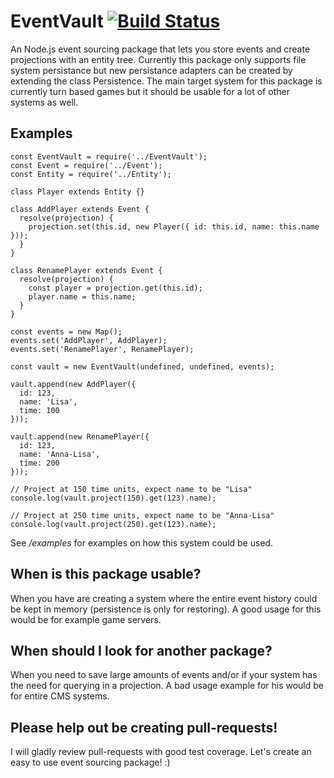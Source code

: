 # EventVault [![Build Status](https://travis-ci.org/tirithen/event-vault.svg?branch=master)](https://travis-ci.org/tirithen/event-vault)


An Node.js event sourcing package that lets you store events and create projections with an entity tree. Currently this package only supports file system persistance but new persistance adapters can be created by extending the class Persistence. The main target system for this package is currently turn based games but it should be usable for a lot of other systems as well.

## Examples

    const EventVault = require('../EventVault');
    const Event = require('../Event');
    const Entity = require('../Entity');

    class Player extends Entity {}

    class AddPlayer extends Event {
      resolve(projection) {
        projection.set(this.id, new Player({ id: this.id, name: this.name }));
      }
    }

    class RenamePlayer extends Event {
      resolve(projection) {
        const player = projection.get(this.id);
        player.name = this.name;
      }
    }

    const events = new Map();
    events.set('AddPlayer', AddPlayer);
    events.set('RenamePlayer', RenamePlayer);

    const vault = new EventVault(undefined, undefined, events);

    vault.append(new AddPlayer({
      id: 123,
      name: 'Lisa',
      time: 100
    }));

    vault.append(new RenamePlayer({
      id: 123,
      name: 'Anna-Lisa',
      time: 200
    }));

    // Project at 150 time units, expect name to be "Lisa"
    console.log(vault.project(150).get(123).name);

    // Project at 250 time units, expect name to be "Anna-Lisa"
    console.log(vault.project(250).get(123).name);

See */examples* for examples on how this system could be used.

## When is this package usable?

When you have are creating a system where the entire event history could be kept in memory (persistence is only for restoring). A good usage for this would be for example game servers.

## When should I look for another package?

When you need to save large amounts of events and/or if your system has the need for querying in a projection. A bad usage example for his would be for entire CMS systems.

## Please help out be creating pull-requests!

I will gladly review pull-requests with good test coverage. Let's create an easy to use event sourcing package! :)
